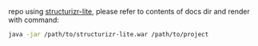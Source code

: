 repo using [structurizr-lite](structurizr-lite), please refer to contents of docs dir and render with command:

```sh
java -jar /path/to/structurizr-lite.war /path/to/project
```